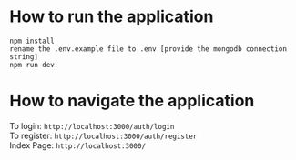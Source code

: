 # How to run the application
```
npm install
rename the .env.example file to .env [provide the mongodb connection string]
npm run dev
```

# How to navigate the application

To login: `http://localhost:3000/auth/login`
<br>
To register: `http://localhost:3000/auth/register`
<br>
Index Page: `http://localhost:3000/`